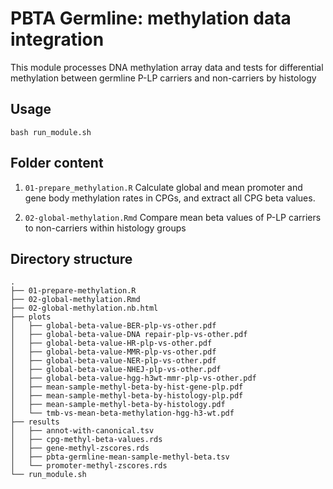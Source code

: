 # PBTA Germline: methylation data integration

This module processes DNA methylation array data and tests for differential methylation between germline P-LP carriers and non-carriers by histology

## Usage

`bash run_module.sh` 

## Folder content 

1. `01-prepare_methylation.R` Calculate global and mean promoter and gene body methylation rates in CPGs, and extract all CPG beta values.

2. `02-global-methylation.Rmd` Compare mean beta values of P-LP carriers to non-carriers within histology groups

## Directory structure

```
.
├── 01-prepare-methylation.R
├── 02-global-methylation.Rmd
├── 02-global-methylation.nb.html
├── plots
│   ├── global-beta-value-BER-plp-vs-other.pdf
│   ├── global-beta-value-DNA repair-plp-vs-other.pdf
│   ├── global-beta-value-HR-plp-vs-other.pdf
│   ├── global-beta-value-MMR-plp-vs-other.pdf
│   ├── global-beta-value-NER-plp-vs-other.pdf
│   ├── global-beta-value-NHEJ-plp-vs-other.pdf
│   ├── global-beta-value-hgg-h3wt-mmr-plp-vs-other.pdf
│   ├── mean-sample-methyl-beta-by-hist-gene-plp.pdf
│   ├── mean-sample-methyl-beta-by-histology-plp.pdf
│   ├── mean-sample-methyl-beta-by-histology.pdf
│   └── tmb-vs-mean-beta-methylation-hgg-h3-wt.pdf
├── results
│   ├── annot-with-canonical.tsv
│   ├── cpg-methyl-beta-values.rds
│   ├── gene-methyl-zscores.rds
│   ├── pbta-germline-mean-sample-methyl-beta.tsv
│   └── promoter-methyl-zscores.rds
└── run_module.sh
```

